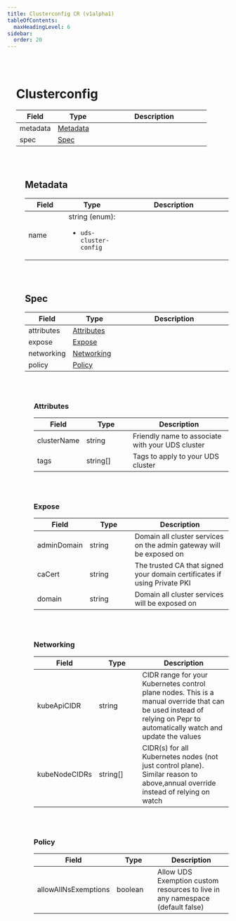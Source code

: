 ```yaml
---
title: Clusterconfig CR (v1alpha1)
tableOfContents:
  maxHeadingLevel: 6
sidebar:
  order: 20
---
```

<a id="Clusterconfig"></a>
<div style="margin-left: 20px; padding-top: 30px;">

# Clusterconfig
<table style="width: 100%; table-layout: fixed;">
  <thead>
    <tr>
      <th style="width: 20%; white-space: nowrap;">Field</th>
      <th style="width: 25%; white-space: nowrap;">Type</th>
      <th style="width: 55%; white-space: nowrap;">Description</th>
    </tr>
  </thead>
  <tbody>
    <tr><td style="white-space: nowrap;">metadata</td><td style="white-space: nowrap;"><a href="#Metadata">Metadata</a></td><td></td></tr><tr><td style="white-space: nowrap;">spec</td><td style="white-space: nowrap;"><a href="#Spec">Spec</a></td><td></td></tr>
  </tbody>
</table>
</div>

<a id="Metadata"></a>
<div style="margin-left: 40px; padding-top: 30px;">

## Metadata
<table style="width: 100%; table-layout: fixed;">
  <thead>
    <tr>
      <th style="width: 20%; white-space: nowrap;">Field</th>
      <th style="width: 25%; white-space: nowrap;">Type</th>
      <th style="width: 55%; white-space: nowrap;">Description</th>
    </tr>
  </thead>
  <tbody>
    <tr><td style="white-space: nowrap;">name</td><td style="white-space: nowrap;">string (enum):<ul><li><code>uds-cluster-config</code></li></ul></td><td></td></tr>
  </tbody>
</table>
</div>

<a id="Spec"></a>
<div style="margin-left: 40px; padding-top: 30px;">

## Spec
<table style="width: 100%; table-layout: fixed;">
  <thead>
    <tr>
      <th style="width: 20%; white-space: nowrap;">Field</th>
      <th style="width: 25%; white-space: nowrap;">Type</th>
      <th style="width: 55%; white-space: nowrap;">Description</th>
    </tr>
  </thead>
  <tbody>
    <tr><td style="white-space: nowrap;">attributes</td><td style="white-space: nowrap;"><a href="#Attributes">Attributes</a></td><td></td></tr><tr><td style="white-space: nowrap;">expose</td><td style="white-space: nowrap;"><a href="#Expose">Expose</a></td><td></td></tr><tr><td style="white-space: nowrap;">networking</td><td style="white-space: nowrap;"><a href="#Networking">Networking</a></td><td></td></tr><tr><td style="white-space: nowrap;">policy</td><td style="white-space: nowrap;"><a href="#Policy">Policy</a></td><td></td></tr>
  </tbody>
</table>
</div>

<a id="Attributes"></a>
<div style="margin-left: 60px; padding-top: 30px;">

### Attributes
<table style="width: 100%; table-layout: fixed;">
  <thead>
    <tr>
      <th style="width: 20%; white-space: nowrap;">Field</th>
      <th style="width: 25%; white-space: nowrap;">Type</th>
      <th style="width: 55%; white-space: nowrap;">Description</th>
    </tr>
  </thead>
  <tbody>
    <tr><td style="white-space: nowrap;">clusterName</td><td style="white-space: nowrap;">string</td><td>Friendly name to associate with your UDS cluster</td></tr><tr><td style="white-space: nowrap;">tags</td><td style="white-space: nowrap;">string[]</td><td>Tags to apply to your UDS cluster</td></tr>
  </tbody>
</table>
</div>

<a id="Expose"></a>
<div style="margin-left: 60px; padding-top: 30px;">

### Expose
<table style="width: 100%; table-layout: fixed;">
  <thead>
    <tr>
      <th style="width: 20%; white-space: nowrap;">Field</th>
      <th style="width: 25%; white-space: nowrap;">Type</th>
      <th style="width: 55%; white-space: nowrap;">Description</th>
    </tr>
  </thead>
  <tbody>
    <tr><td style="white-space: nowrap;">adminDomain</td><td style="white-space: nowrap;">string</td><td>Domain all cluster services on the admin gateway will be exposed on</td></tr><tr><td style="white-space: nowrap;">caCert</td><td style="white-space: nowrap;">string</td><td>The trusted CA that signed your domain certificates if using Private PKI</td></tr><tr><td style="white-space: nowrap;">domain</td><td style="white-space: nowrap;">string</td><td>Domain all cluster services will be exposed on</td></tr>
  </tbody>
</table>
</div>

<a id="Networking"></a>
<div style="margin-left: 60px; padding-top: 30px;">

### Networking
<table style="width: 100%; table-layout: fixed;">
  <thead>
    <tr>
      <th style="width: 20%; white-space: nowrap;">Field</th>
      <th style="width: 25%; white-space: nowrap;">Type</th>
      <th style="width: 55%; white-space: nowrap;">Description</th>
    </tr>
  </thead>
  <tbody>
    <tr><td style="white-space: nowrap;">kubeApiCIDR</td><td style="white-space: nowrap;">string</td><td>CIDR range for your Kubernetes control plane nodes. This is a manual override that can be used instead of relying on Pepr to automatically watch and update the values</td></tr><tr><td style="white-space: nowrap;">kubeNodeCIDRs</td><td style="white-space: nowrap;">string[]</td><td>CIDR(s) for all Kubernetes nodes (not just control plane). Similar reason to above,annual override instead of relying on watch</td></tr>
  </tbody>
</table>
</div>

<a id="Policy"></a>
<div style="margin-left: 60px; padding-top: 30px;">

### Policy
<table style="width: 100%; table-layout: fixed;">
  <thead>
    <tr>
      <th style="width: 20%; white-space: nowrap;">Field</th>
      <th style="width: 25%; white-space: nowrap;">Type</th>
      <th style="width: 55%; white-space: nowrap;">Description</th>
    </tr>
  </thead>
  <tbody>
    <tr><td style="white-space: nowrap;">allowAllNsExemptions</td><td style="white-space: nowrap;">boolean</td><td>Allow UDS Exemption custom resources to live in any namespace (default false)</td></tr>
  </tbody>
</table>
</div>